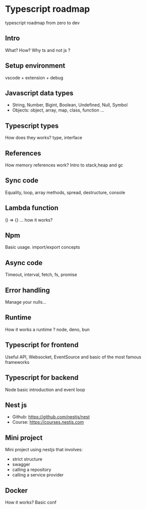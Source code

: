 # Typescript roadmap
typescript roadmap from zero to dev
## Intro
What? How? Why ts and not js ?
## Setup environment
vscode + extension + debug
## Javascript data types
- String, Number, Bigint, Boolean, Undefined, Null, Symbol
- Objects: object, array, map, class, function ...
## Typescript types
How does they works? type, interface
## References
How memory references work? Intro to stack,heap and gc
## Sync code
Equality, loop, array methods, spread, destructure, console
## Lambda function
() => {} ... how it works?
## Npm
Basic usage. import/export concepts
## Async code
Timeout, interval, fetch, fs, promise
## Error handling
Manage your nulls...
## Runtime
How it works a runtime ? node, deno, bun
## Typescript for frontend
Useful API, Websocket, EventSource and basic of the most famous frameworks
## Typescript for backend
Node basic introduction and event loop
## Nest js
- Github: https://github.com/nestjs/nest
- Course: https://courses.nestjs.com
## Mini project
Mini project using nestjs that involves:
- strict structure
- swagger
- calling a repository
- calling a service provider
## Docker
How it works? Basic conf